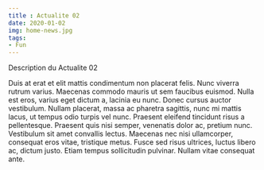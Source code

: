 ```yaml
---
title : Actualite 02
date: 2020-01-02
img: home-news.jpg
tags:
- Fun
---
```


Description du Actualite 02

Duis at erat et elit mattis condimentum non placerat felis. Nunc viverra rutrum varius. Maecenas commodo mauris ut sem faucibus euismod. Nulla est eros, varius eget dictum a, lacinia eu nunc. Donec cursus auctor vestibulum. Nullam placerat, massa ac pharetra sagittis, nunc mi mattis lacus, ut tempus odio turpis vel nunc. Praesent eleifend tincidunt risus a pellentesque. Praesent quis nisi semper, venenatis dolor ac, pretium nunc. Vestibulum sit amet convallis lectus. Maecenas nec nisi ullamcorper, consequat eros vitae, tristique metus. Fusce sed risus ultrices, luctus libero ac, dictum justo. Etiam tempus sollicitudin pulvinar. Nullam vitae consequat ante. 